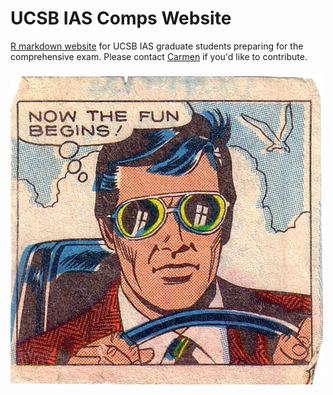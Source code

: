 # UCSB IAS Comps Website
[R markdown website]( https://carmenhove.github.io/IAScomps/) for UCSB IAS graduate students preparing for the comprehensive exam. Please contact [Carmen](carmenhove@ucsb.edu) if you'd like to contribute. 

### 
![](images/fun.jpg)
